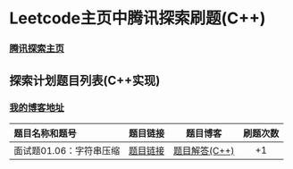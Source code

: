 # Leetcode主页中腾讯探索刷题(C++)
### [腾讯探索主页](https://leetcode-cn.com/explore/interview/card/tencent/)<br/>
## 探索计划题目列表(C++实现)<br/>
### [我的博客地址](https://www.cnblogs.com/wzw0625/)<br/>
| 题目名称和题号 | 题目链接 | 题目博客 | 刷题次数 |
| :----- | :----: |:----: | :----: |
|  面试题01.06：字符串压缩 | [题目链接](https://leetcode-cn.com/problems/compress-string-lcci/)| [题目解答(C++)](https://www.cnblogs.com/wzw0625/p/12502492.html) | +1 |
